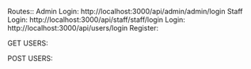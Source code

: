 Routes::
Admin Login:
http://localhost:3000/api/admin/admin/login
Staff Login:
http://localhost:3000/api/staff/staff/login
Login:
http://localhost:3000/api/users/login
Register:

GET USERS:

POST USERS:
